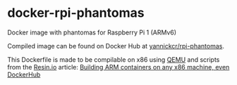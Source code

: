 # docker-rpi-phantomas

Docker image with phantomas for Raspberry Pi 1 (ARMv6)

Compiled image can be found on Docker Hub at [yannickcr/rpi-phantomas](https://hub.docker.com/r/yannickcr/rpi-phantomas).

This Dockerfile is made to be compilable on x86 using [QEMU](http://qemu.org) and scripts from the [Resin.io](https://resin.io) article: [Building ARM containers on any x86 machine, even DockerHub](https://resin.io/blog/building-arm-containers-on-any-x86-machine-even-dockerhub/)
